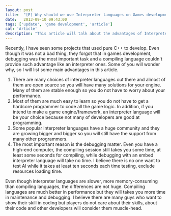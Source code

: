 ```yaml
---
layout: post
title:  "[E] Why should we use Interpreter languages on Games development?"
date:   2013-09-10 09:43:00
tags: ['update', 'game development', 'article']
cat: 'Article'
description: "This article will talk about the advantages of Interpreter languages in Games development."
---
```


Recently, I have seen some projects that used pure C++ to develop. Even though it was not a bad thing, they forgot that in games development, debugging was the most important task and a compiling language couldn't provide such advantage like an interpreter ones. Some of you will wonder why, so I will list some main advantages in this article.

1. There are many choices of interpreter languages out there and almost of them are open source so you will have many solutions for your engine. Many of them are stable enough so you do not have to worry about your performance.
2. Most of them are much easy to learn so you do not have to get a hardcore programmer to code all the game logic. In addition, if you intend to make a game engine/framework, an interpreter language will be your choice because not many of developers are good at programming.
3. Some popular interpreter languages have a huge community and they are growing bigger and bigger so you will still have the support from many other programmers.
4. The most important reason is the debugging matter. Even you have a high-end computer, the compiling session still takes you some time, at least some seconds for compiling, while debugging with an embed interpreter language will take no time. I believe there is no one want to test AI while it takes at least ten seconds each time testing, exclude resources loading time.

Even though interpreter languages are slower, more memory-consuming than compiling languages, the differences are not huge. Compiling languages are much better in performance but they will takes you more time in maintenance and debugging. I believe there are many guys who want to show their skill in coding but players do not care about their skills, about their code and other developers will consider them muscle-head.